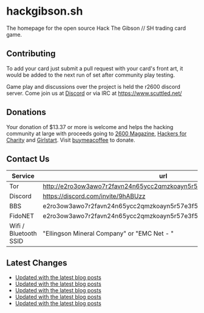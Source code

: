 # hackgibson.sh
The homepage for the open source Hack The Gibson // SH trading card game.


## Contributing

To add your card just submit a pull request with your card's front art, it would be added to the next run of set after community play testing.

Game play and discussions over the project is held the r2600 discord server. Come join us at [Discord](https://discord.com/invite/9hABUzz) or via IRC at https://www.scuttled.net/


## Donations

Your donation of $13.37 or more is welcome and helps the hacking community at large with proceeds going to [2600 Magazine](https://2600.com/), [Hackers for Charity](https://hackersforcharity.org) and [Girlstart](https://girlstart.org).  Visit [buymeacoffee](https://www.buymeacoffee.com/hackgibson.sh) to donate.


## Contact Us

Service | url
-|-
Tor | http://e2ro3ow3awo7r2favn24n65ycc2qmzkoayn5r57e3f56nvjwdcgg32ad.onion
Discord | https://discord.com/invite/9hABUzz
BBS | e2ro3ow3awo7r2favn24n65ycc2qmzkoayn5r57e3f56nvjwdcgg32ad.onion:23
FidoNET | e2ro3ow3awo7r2favn24n65ycc2qmzkoayn5r57e3f56nvjwdcgg32ad.onion:24554
Wifi / Bluetooth SSID | "Ellingson Mineral Company" or "EMC Net - <fidonet address>"

## Latest Changes
<!-- BLOG-POST-LIST:START -->
- [Updated with the latest blog posts](https://github.com/DFW2600/hackgibson.sh/commit/4031bad91cf5bf63dac1b504376a7975447cecdb)
- [Updated with the latest blog posts](https://github.com/DFW2600/hackgibson.sh/commit/e9b1dd11d8bee7ffeea6fceae58d2e3f638c9ef0)
- [Updated with the latest blog posts](https://github.com/DFW2600/hackgibson.sh/commit/2eac421aa61329b8e8face94681e29bc17cd03f9)
- [Updated with the latest blog posts](https://github.com/DFW2600/hackgibson.sh/commit/117870a0949dd9f6d04bdfe552fc6cc23ee91fca)
- [Updated with the latest blog posts](https://github.com/DFW2600/hackgibson.sh/commit/117709faaf6cb0ce8d400e0fca47b8c4e0c94781)
<!-- BLOG-POST-LIST:END -->
